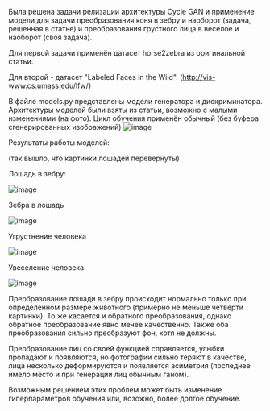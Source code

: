 Была решена задачи релизации архитектуры Cycle GAN и применение модели для задачи преобразования коня в зебру и наоборот (задача, решенная в статье) и преобразования грустного лица в веселое и наоборот (своя задача).

Для первой задачи применён датасет horse2zebra из оригинальной статьи.

Для второй - датасет "Labeled Faces in the Wild". (http://vis-www.cs.umass.edu/lfw/)

В файле models.py представлены модели генератора и дискриминатора.
Архитектуры моделей были взяты из статьи, возможно с малыми изменениями (на фото). Цикл обучения применён обычный (без буфера сгенерированных изображений)
![image](https://user-images.githubusercontent.com/46298358/153759725-3037182a-153f-4947-9c71-5fbb3a19dfea.png)

Результаты работы моделей:

(так вышло, что картинки лошадей перевернуты)

Лошадь в зебру:

![image](https://user-images.githubusercontent.com/46298358/153759857-d8b7fb65-1a6b-4700-9ab2-c5f4f57198ed.png)

Зебра в лошадь

![image](https://user-images.githubusercontent.com/46298358/153759863-e9de0a22-57f7-4952-8b8b-dbd534436f24.png)

Угрустнение человека

![image](https://user-images.githubusercontent.com/46298358/153759873-f89851ff-d74f-417b-87d3-78c7b7540d06.png)

Увеселение человека

![image](https://user-images.githubusercontent.com/46298358/153759879-a6abf4fd-3272-4955-b3ad-ee3db727517b.png)



Преобразование лошади в зебру происходит нормально только при определенном размере животного (примерно не меньше четверти картинки). То же касается и обратного преобразования, однако обратное преобразование явно менее качественно. Также оба преобразования сильно преобразуют фон, хотя не должны.

Преобразование лиц со своей функцией справляется, улыбки пропадают и появляются, но фотографии сильно теряют в качестве, лица несколько деформируются и появляется асиметрия (последнее имело место и при генерации лиц обычным ганом).

Возможным решением этих проблем может быть изменение гиперпараметров обучения или, возожно, более долгое обучение.
